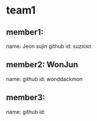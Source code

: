 # team1
## member1:
name: Jeon sujin
github id: suzxixn

## member2: WonJun
name:
github id: wonddackmon

## member3:
name:
github id:
